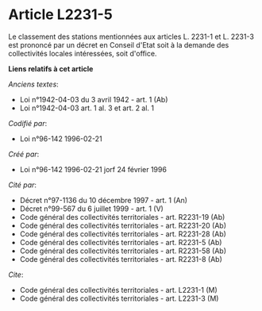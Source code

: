 # Article L2231-5

Le classement des stations mentionnées aux articles L. 2231-1 et L. 2231-3 est prononcé par un décret en Conseil d'Etat soit
à la demande des collectivités locales intéressées, soit d'office.

**Liens relatifs à cet article**

_Anciens textes_:

  - Loi n°1942-04-03 du 3 avril 1942 - art. 1 (Ab)
  - Loi n°1942-04-03 art. 1 al. 3 et art. 2 al. 1

_Codifié par_:

  - Loi n°96-142 1996-02-21

_Créé par_:

  - Loi n°96-142 1996-02-21 jorf 24 février 1996

_Cité par_:

  - Décret n°97-1136 du 10 décembre 1997 - art. 1 (An)
  - Décret n°99-567 du 6 juillet 1999 - art. 1 (V)
  - Code général des collectivités territoriales - art. R2231-19 (Ab)
  - Code général des collectivités territoriales - art. R2231-20 (Ab)
  - Code général des collectivités territoriales - art. R2231-28 (Ab)
  - Code général des collectivités territoriales - art. R2231-5 (Ab)
  - Code général des collectivités territoriales - art. R2231-58 (Ab)
  - Code général des collectivités territoriales - art. R2231-8 (Ab)

_Cite_:

  - Code général des collectivités territoriales - art. L2231-1 (M)
  - Code général des collectivités territoriales - art. L2231-3 (M)
